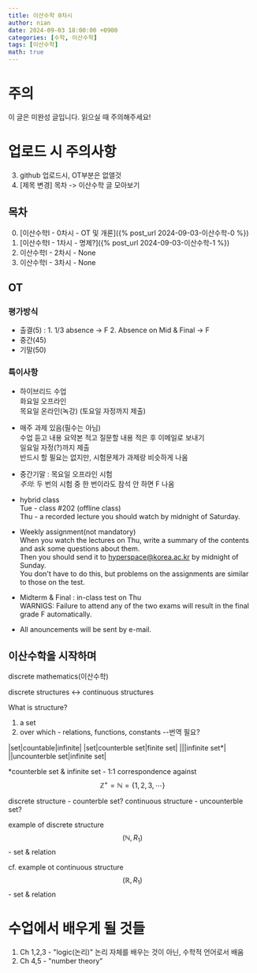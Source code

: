 ```yaml
---
title: 이산수학 0차시
author: nian
date: 2024-09-03 18:00:00 +0900
categories: [수학, 이산수학]
tags: [이산수학]
math: true
---
```

# 주의
이 글은 미완성 글입니다. 읽으실 때 주의해주세요!

# 업로드 시 주의사항
3. github 업로드시, OT부분은 없앨것
4. [제목 변경] 목차 -> 이산수학 글 모아보기

## 목차
  0. [이산수학I - 0차시 - OT 및 개론]({% post_url 2024-09-03-이산수학-0 %})
  1. [이산수학I - 1차시 - 명제?]({% post_url 2024-09-03-이산수학-1 %})
  2. 이산수학I - 2차시 - None
  3. 이산수학I - 3차시 - None


## OT
### 평가방식
- 출결(5) : 1. 1/3 absence -> F 2. Absence on Mid & Final -> F
- 중간(45)
- 기말(50) 

### 특이사항

- 하이브리드 수업<br>
  화요일 오프라인<br>
  목요일 온라인(녹강) (토요일 자정까지 제출)

- 매주 과제 있음(필수는 아님)<br>
  수업 듣고 내용 요약본 적고 질문할 내용 적은 후 이메일로 보내기<br>
  일요일 자정(?)까지 제출<br>
  반드시 할 필요는 없지만, 시험문제가 과제랑 비슷하게 나옴<br>

- 중간기말 : 목요일 오프라인 시험<br>
  *주의*: 두 번의 시험 중 한 번이라도 참석 안 하면 F 나옴


- hybrid class<br>
  Tue - class #202 (offline class)<br>
  Thu - a recorded lecture you should watch by midnight of Saturday.<br>
  

- Weekly assignment(not mandatory)<br>
  When you watch the lectures on Thu, write a summary of the contents and ask some questions about them.<br>
  Then you should send it to  hyperspace@korea.ac.kr  by midnight of Sunday.<br>
  You don't have to do this, but problems on the assignments are similar to those on the test.<br>

- Midterm & Final : in-class test on Thu<br>
  WARNIGS: Failure to attend any of the two exams will result in the final grade F automatically.<br>

- All anouncements will be sent by e-mail.<br>

## 이산수학을 시작하며
discrete mathematics(이산수학)


discrete structures <-> continuous structures

What is structure?
1. a set
2. over which - relations, functions, constants --번역 필요?

|set|countable|infinite|
|set|counterble set|finite set|
|||infinite set*|
||uncounterble set|infinite set|

*counterble set & infinite set - 1:1 correspondence against $$\mathbb{Z}^+ = \mathbb{N} = \{1,2,3,\cdots \}$$

discrete structure - counterble set?
continuous structure - uncounterble set?

example of discrete structure
$$(\mathbb{N}, R_1)$$ - set & relation

cf. example ot continuous structure $$(\mathbb{R}, R_1)$$ - set & relation


# 수업에서 배우게 될 것들
1. Ch 1,2,3 - "logic(논리)"
  논리 자체를 배우는 것이 아닌, 수학적 언어로서 배움
2. Ch 4,5 - "number theory"
